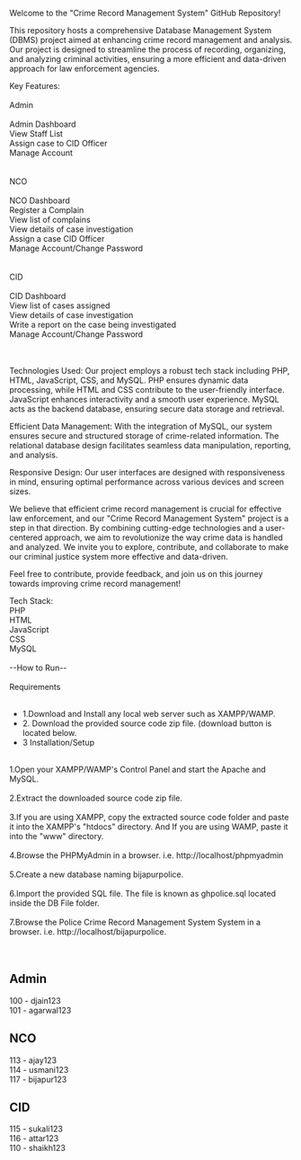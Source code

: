 Welcome to the "Crime Record Management System" GitHub Repository! <br />

This repository hosts a comprehensive Database Management System (DBMS) project aimed at enhancing crime record management and analysis. Our project is designed to streamline the process of recording, organizing, and analyzing criminal activities, ensuring a more efficient and data-driven approach for law enforcement agencies. <br />

Key Features: <br />
  <br />
  Admin <br /><br />
    Admin Dashboard <br />
    View Staff List <br />
    Assign case to CID Officer <br />
    Manage Account <br /><br /><br />
  NCO<br /><br />
    NCO Dashboard <br />
    Register a Complain <br />
    View list of complains <br />
    View details of case investigation <br />
    Assign a case CID Officer <br />
    Manage Account/Change Password <br /><br /><br />
  CID<br /><br />
    CID Dashboard <br />
    View list of cases assigned <br />
    View details of case investigation <br />
    Write a report on the case being investigated <br />
    Manage Account/Change Password <br /><br /><br />

Technologies Used: Our project employs a robust tech stack including PHP, HTML, JavaScript, CSS, and MySQL. PHP ensures dynamic data processing, while HTML and CSS contribute to the user-friendly interface. JavaScript enhances interactivity and a smooth user experience. MySQL acts as the backend database, ensuring secure data storage and retrieval. <br />

Efficient Data Management: With the integration of MySQL, our system ensures secure and structured storage of crime-related information. The relational database design facilitates seamless data manipulation, reporting, and analysis. <br />

Responsive Design: Our user interfaces are designed with responsiveness in mind, ensuring optimal performance across various devices and screen sizes.<br />

We believe that efficient crime record management is crucial for effective law enforcement, and our "Crime Record Management System" project is a step in that direction. By combining cutting-edge technologies and a user-centered approach, we aim to revolutionize the way crime data is handled and analyzed. We invite you to explore, contribute, and collaborate to make our criminal justice system more effective and data-driven.<br />

Feel free to contribute, provide feedback, and join us on this journey towards improving crime record management!<br />

Tech Stack:<br />
PHP<br />
HTML<br />
JavaScript<br />
CSS<br />
MySQL <br />
<br />
--How to Run--<br />
<br />
Requirements<br />
<br />
<ul>
<li>1.Download and Install any local web server such as XAMPP/WAMP.</li>
<li>2. Download the provided source code zip file. (download button is located below. </li>
<li>3  Installation/Setup </li>
</ul>

<br />
1.Open your XAMPP/WAMP's Control Panel and start the Apache and MySQL.<br /><br />
2.Extract the downloaded source code zip file.<br /><br />
3.If you are using XAMPP, copy the extracted source code folder and paste it into the XAMPP's "htdocs" directory. And If you are using WAMP, paste it into the "www" directory.<br /><br />
4.Browse the PHPMyAdmin in a browser. i.e. http://localhost/phpmyadmin<br /><br />
5.Create a new database naming bijapurpolice.<br /><br />
6.Import the provided SQL file. The file is known as ghpolice.sql located inside the DB File folder.<br /><br />
7.Browse the Police Crime Record Management System System in a browser. i.e. http://localhost/bijapurpolice.<br /><br />
<br />

Admin 
------
100 - djain123  <br />
101 - agarwal123 <br />


NCO
-----
113 - ajay123 <br />
114 - usmani123 <br />
117 - bijapur123 <br />


CID
------
115 - sukali123 <br />
116 - attar123 <br />
110 - shaikh123 <br />
